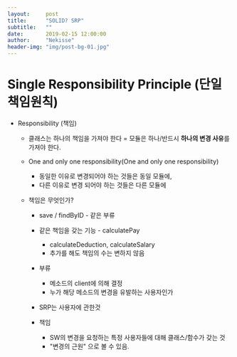 ```yaml
---
layout:     post
title:      "SOLID? SRP"
subtitle:   ""
date:       2019-02-15 12:00:00
author:     "Nekisse"
header-img: "img/post-bg-01.jpg"
---
```




# Single Responsibility Principle (단일책임원칙)
- Responsibility (책임)
    - 클래스는 하나의 책임을 가져야 한다 = 모듈은 하나/반드시 **하나의 변경 사유**를 가져야 한다.
    - One and only one responsibility(One and only one responsibility)
      - 동일한 이유로 변경되어야 하는 것들은 동일 모듈에,
      - 다른 이유로 변경 되어야 하는 것들은 다른 모듈에
    
    - 책임은 무엇인가?
         - save / findByID - 같은 부류 
         - 같은 책임을 갖는 기능 - calculatePay
             - calculateDeduction, calculateSalary
             - 추가를 해도 책임의 수는 변하지 않음
         - 부류
             - 메소드의 client에 의해 결정
             - 누가 해당 메소드의 변경을 유발하는 사용자인가
         
         - SRP는 사용자에 관한것
         - 책임
            - SW의 변경을 요청하는 특정 사용자들에 대해 클래스/함수가 갖는 것
            - "변경의 근원" 으로 볼 수 있음.       
                    
     


